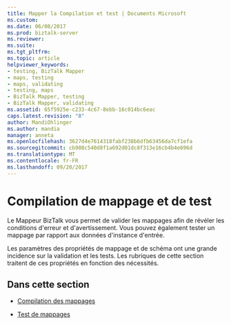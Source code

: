 ```yaml
---
title: Mapper la Compilation et test | Documents Microsoft
ms.custom: 
ms.date: 06/08/2017
ms.prod: biztalk-server
ms.reviewer: 
ms.suite: 
ms.tgt_pltfrm: 
ms.topic: article
helpviewer_keywords:
- testing, BizTalk Mapper
- maps, testing
- maps, validating
- testing, maps
- BizTalk Mapper, testing
- BizTalk Mapper, validating
ms.assetid: 65f5925e-c233-4c67-8ebb-16c014bc6eac
caps.latest.revision: "8"
author: MandiOhlinger
ms.author: mandia
manager: anneta
ms.openlocfilehash: 3627d4e7614318fabf238b6dfb63456da7cf1efa
ms.sourcegitcommit: cb908c540d8f1a692d01dc8f313e16cb4b4e696d
ms.translationtype: MT
ms.contentlocale: fr-FR
ms.lasthandoff: 09/20/2017
---
```

# <a name="map-compilation-and-testing"></a>Compilation de mappage et de test
Le Mappeur BizTalk vous permet de valider les mappages afin de révéler les conditions d'erreur et d'avertissement. Vous pouvez également tester un mappage par rapport aux données d'instance d'entrée.  
  
 Les paramètres des propriétés de mappage et de schéma ont une grande incidence sur la validation et les tests. Les rubriques de cette section traitent de ces propriétés en fonction des nécessités.  
  
## <a name="in-this-section"></a>Dans cette section  
  
-   [Compilation des mappages](../core/compiling-maps.md)  
  
-   [Test de mappages](../core/testing-maps.md)